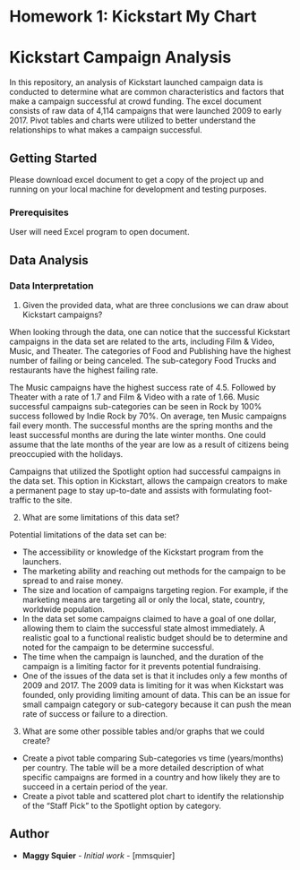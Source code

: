 # Homework 1: Kickstart My Chart
# Kickstart Campaign Analysis

In this repository, an analysis of Kickstart launched campaign data is conducted  to determine what are common characteristics and factors that make a campaign successful at crowd funding. The excel document consists of  raw data of 4,114 campaigns that were launched 2009 to early 2017.  Pivot tables and charts were utilized to better understand the relationships to what makes a campaign successful.

## Getting Started

Please download excel document to get a copy of the project up and running on your local machine for development and testing purposes. 

### Prerequisites

User will need Excel program to open document. 

## Data Analysis 

### Data Interpretation 
1.	Given the provided data, what are three conclusions we can draw about Kickstart campaigns?

When looking through the data, one can notice that the successful Kickstart campaigns in the data set are related to the arts, including Film & Video, Music, and Theater. The categories of Food and Publishing have the highest number of failing or being canceled. The sub-category Food Trucks and restaurants have the highest failing rate.

The Music campaigns have the highest success rate of 4.5.  Followed by Theater with a rate of 1.7 and Film & Video with a rate of 1.66. Music successful campaigns sub-categories can be seen in Rock by 100% success followed by Indie Rock by 70%. On average, ten Music campaigns fail every month. The successful months are the spring months and the least successful months are during the late winter months. One could assume that the late months of the year are low as a result of citizens being preoccupied with the holidays. 

Campaigns that utilized the Spotlight option had successful campaigns in the data set. This option in Kickstart, allows the campaign creators to make a permanent page to stay up-to-date and assists with formulating foot-traffic to the site. 

2.	What are some limitations of this data set?

Potential limitations of the data set can be:

- The accessibility or knowledge of the Kickstart program from the launchers. 
- The marketing ability and reaching out methods for the campaign to be spread to and raise money.
- The size and location of campaigns targeting region. For example, if the marketing means are targeting all or only the local, state, country, worldwide population. 
- In the data set some campaigns claimed to have a goal of one dollar, allowing them to claim the successful state almost immediately.  A realistic goal to a functional realistic budget should be to determine and noted for the campaign to be determine successful. 
- The time when the campaign is launched, and the duration of the campaign is a limiting factor for it prevents potential fundraising. 
- One of the issues of the data set is that it includes only a few months of 2009 and 2017. The 2009 data is limiting for it was when Kickstart was founded, only providing limiting amount of data. This can be an issue for small campaign category or sub-category because it can push the mean rate of success or failure to a direction. 

3.	What are some other possible tables and/or graphs that we could create?

- Create a pivot table comparing Sub-categories vs time (years/months) per country. The table will be a more detailed description of what specific campaigns are formed in a country and how likely they are to succeed in a certain period of the year. 
- Create a pivot table and scattered plot chart to identify the relationship of the “Staff Pick” to the Spotlight option by category. 


## Author

* **Maggy Squier** - *Initial work* - [mmsquier]
